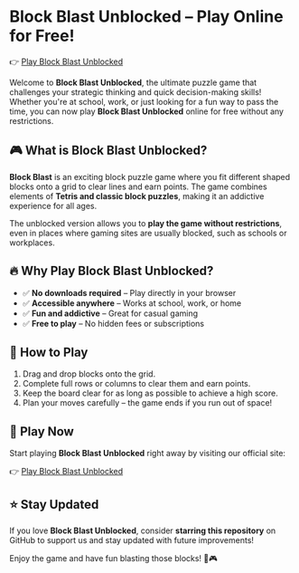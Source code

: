 # Block Blast Unblocked – Play Online for Free!  

👉 [Play Block Blast Unblocked](https://block-blast-unblocked-76.github.io/)

Welcome to **Block Blast Unblocked**, the ultimate puzzle game that challenges your strategic thinking and quick decision-making skills! Whether you're at school, work, or just looking for a fun way to pass the time, you can now play **Block Blast Unblocked** online for free without any restrictions.  

## 🎮 What is Block Blast Unblocked?  
**Block Blast** is an exciting block puzzle game where you fit different shaped blocks onto a grid to clear lines and earn points. The game combines elements of **Tetris and classic block puzzles**, making it an addictive experience for all ages.  

The unblocked version allows you to **play the game without restrictions**, even in places where gaming sites are usually blocked, such as schools or workplaces.  

## 🔥 Why Play Block Blast Unblocked?  
- ✅ **No downloads required** – Play directly in your browser  
- ✅ **Accessible anywhere** – Works at school, work, or home  
- ✅ **Fun and addictive** – Great for casual gaming  
- ✅ **Free to play** – No hidden fees or subscriptions  

## 🚀 How to Play  
1. Drag and drop blocks onto the grid.  
2. Complete full rows or columns to clear them and earn points.  
3. Keep the board clear for as long as possible to achieve a high score.  
4. Plan your moves carefully – the game ends if you run out of space!  

## 🔗 Play Now  
Start playing **Block Blast Unblocked** right away by visiting our official site:  

👉 [Play Block Blast Unblocked](https://block-blast-unblocked-76.github.io/)  

## ⭐ Stay Updated  
If you love **Block Blast Unblocked**, consider **starring this repository** on GitHub to support us and stay updated with future improvements!  

Enjoy the game and have fun blasting those blocks! 🚀🎮
